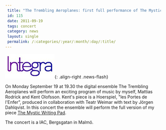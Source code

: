 ```yaml
---
 title: "The Trembling Aeroplanes: first full performance of The Mystic W"
 id: 115
 date: 2011-09-19
 tags: concert
 category: news
 layout: single
 permalink: /:categories/:year/:month/:day/:title/
---
```

![image-right](/assets/images/news/integra_logo_colour.jpg){: .align-right .news-flash}

On Monday September 19 at 19.30 the digital ensemble The Trembling Aeroplanes will perform an exciting program of music by myself, Mattias Rodrick and Kent Olofsson. Kent's piece is a Hoerspiel, "les Portes de l'Enfer", produced in collaboration with Teatr Weimar with text by Jörgen Dahlqvist. In this concert the ensemble will perform the full version of my piece <a href="http://www.henrikfrisk.com/index.jsp?metaId=music&id=comp&field=id&query=12&show=1#12">The Mystic Writing Pad</a>.
</p>
<p> The concert is a IAC, Bergsgatan in Malmö.

